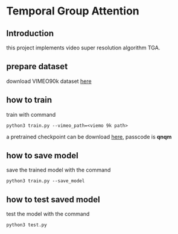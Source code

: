 # Temporal Group Attention

## Introduction

this project implements video super resolution algorithm TGA.

## prepare dataset

download VIMEO90k dataset [here](http://data.csail.mit.edu/tofu/dataset/vimeo_settuplet.zip)

## how to train

train with command

```shell
python3 train.py --vimeo_path=<viemo 9k path>
```

a pretrained checkpoint can be download [here](https://pan.baidu.com/s/1kTF-IP_YjdrZZHkhlNeSNw), passcode is **qnqm**

## how to save model

save the trained model with the command

```shell
python3 train.py --save_model
```

## how to test saved model

test the model with the command

```shell
python3 test.py
```
